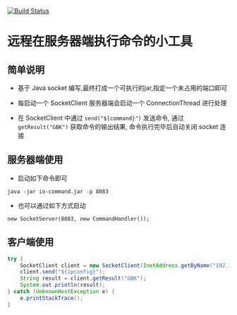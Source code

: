 [![Build Status](https://travis-ci.org/toulezu/io-command.svg?branch=master)](https://travis-ci.org/toulezu/io-command)

# 远程在服务器端执行命令的小工具

## 简单说明

- 基于 Java socket 编写,最终打成一个可执行的jar,指定一个未占用的端口即可

- 每启动一个 SocketClient 服务器端会启动一个 ConnectionThread 进行处理

- 在 SocketClient 中通过 `send("${command}")` 发送命令, 通过 `getResult("GBK")` 获取命令的输出结果, 命令执行完毕后自动关闭 socket 连接

## 服务器端使用

- 启动如下命令即可

```
java -jar io-command.jar -p 8083
```

- 也可以通过如下方式启动

```
new SocketServer(8083, new CommandHandler());
```

## 客户端使用

```java
try {
	SocketClient client = new SocketClient(InetAddress.getByName("192.168.2.149"), 8083);
	client.send("${ipconfig}");
	String result = client.getResult("GBK");
	System.out.println(result);
} catch (UnknownHostException e) {
	e.printStackTrace();
}
```